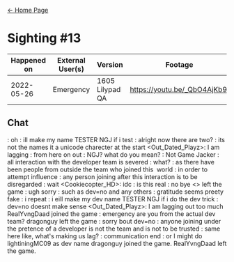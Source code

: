 [← Home Page](../README.md#3-sightings)

# Sighting #13
| Happened on | External User(s) | Version         | Footage      |
| ----------  | ---------------- | --------------- | ------------ |
| 2022-05-26  | Emergency        |1605 Lilypad QA  |https://youtu.be/_QbO4AjKb9I|

## Chat
<MbccompanyX>: oh 
<gratitude>: ill make my name TESTER NGJ if i test 
<type123>: alright now there are two? 
<gratitude>: its not the names it a unicode charecter at the start 
<Out_Dated_Playz>: I am lagging 
<emergency>: from here on out 
<MbccompanyX>: NGJ? what do you mean? 
<gratitude>: Not Game Jacker 
<emergency>: all interaction with the developer team is severed 
<StrappedDeviant>: what? 
<emergency>: as there have been people from outside the team who joined this  world 
<emergency>: in order to attempt influence 
<emergency>: any person joining after this interaction is to be disregarded 
<StrappedDeviant>: wait 
<Cookiecopter_HD>: idc 
<StrappedDeviant>: is this real 
<gratitude>: no bye 
<> left the game 
<LightiningMC09>: ugh sorry 
<emergency>: such as dev=no and any others 
<dragonguy>: gratitude seems preety fake 
<emergency>: i repeat 
<LightiningMC09>: i eill make my dev name TESTER NGJ if i do the dev trick 
<dragonguy>: dev=no doesnt make sense 
<Out_Dated_Playz>: I am lagging out too much 
RealYvngDaad joined the game 
<StrappedDeviant>: emergency are you from the actual dev team? 
dragonguy left the game 
<LightiningMC09>: sorry bout dev=no 
<emergency>: anyone joining under the pretence of a developer is not the team and is not to be trusted 
<MbccompanyX>: same here like, what's making us lag? 
<emergency>: communication end 
<LightiningMC09>: or I might do lightiningMC09 as dev name 
dragonguy joined the game. 
RealYvngDaad left the game.
